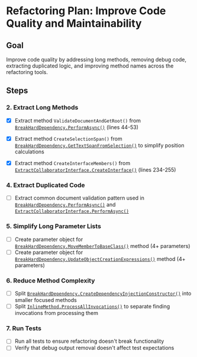# Refactoring Plan: Improve Code Quality and Maintainability

## Goal
Improve code quality by addressing long methods, removing debug code, extracting duplicated logic, and improving method names across the refactoring tools.

## Steps

### 2. Extract Long Methods
- [x] Extract method `ValidateDocumentAndGetRoot()` from [`BreakHardDependency.PerformAsync()`](refactoring-tools/RoslynRefactoring/BreakHardDependency.cs:42) (lines 44-53)
- [x] Extract method `CreateSelectionSpan()` from [`BreakHardDependency.GetTextSpanFromSelection()`](refactoring-tools/RoslynRefactoring/BreakHardDependency.cs:126) to simplify position calculations
- [x] Extract method `CreateInterfaceMembers()` from [`ExtractCollaboratorInterface.CreateInterface()`](refactoring-tools/RoslynRefactoring/ExtractCollaboratorInterface.cs:229) (lines 234-255)


### 4. Extract Duplicated Code
- [ ] Extract common document validation pattern used in [`BreakHardDependency.PerformAsync()`](refactoring-tools/RoslynRefactoring/BreakHardDependency.cs:42) and [`ExtractCollaboratorInterface.PerformAsync()`](refactoring-tools/RoslynRefactoring/ExtractCollaboratorInterface.cs:30)

### 5. Simplify Long Parameter Lists
- [ ] Create parameter object for [`BreakHardDependency.MoveMemberToBaseClass()`](refactoring-tools/RoslynRefactoring/BreakHardDependency.cs:86) method (4+ parameters)
- [ ] Create parameter object for [`BreakHardDependency.UpdateObjectCreationExpressions()`](refactoring-tools/RoslynRefactoring/BreakHardDependency.cs:270) method (4+ parameters)

### 6. Reduce Method Complexity
- [ ] Split [`BreakHardDependency.CreateDependencyInjectionConstructor()`](refactoring-tools/RoslynRefactoring/BreakHardDependency.cs:363) into smaller focused methods
- [ ] Split [`InlineMethod.ProcessAllInvocations()`](refactoring-tools/RoslynRefactoring/InlineMethod.cs:47) to separate finding invocations from processing them

### 7. Run Tests
- [ ] Run all tests to ensure refactoring doesn't break functionality
- [ ] Verify that debug output removal doesn't affect test expectations
